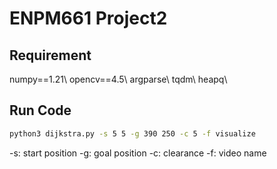 # ENPM661 Project2

## Requirement
numpy==1.21\\
opencv==4.5\\
argparse\\
tqdm\\
heapq\\

## Run Code

```bash
python3 dijkstra.py -s 5 5 -g 390 250 -c 5 -f visualize
```

-s: start position
-g: goal position
-c: clearance
-f: video name
